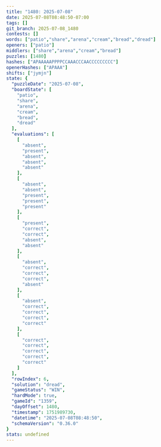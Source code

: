 ```yaml
---
title: "1480: 2025-07-08"
date: 2025-07-08T08:48:50-07:00
tags: []
git_branch: 2025-07-08_1480
contests: []
words: ["patio","share","arena","cream","bread","dread"]
openers: ["patio"]
middlers: ["share","arena","cream","bread"]
puzzles: [1480]
hashes: ["APAAAAAPPPPCCAAACCCAACCCCCCCCC"]
openerHashes: ["APAAA"]
shifts: ["jymjn"]
state: {
  "puzzleDate": "2025-07-08",
  "boardState": [
    "patio",
    "share",
    "arena",
    "cream",
    "bread",
    "dread"
  ],
  "evaluations": [
    [
      "absent",
      "present",
      "absent",
      "absent",
      "absent"
    ],
    [
      "absent",
      "absent",
      "present",
      "present",
      "present"
    ],
    [
      "present",
      "correct",
      "correct",
      "absent",
      "absent"
    ],
    [
      "absent",
      "correct",
      "correct",
      "correct",
      "absent"
    ],
    [
      "absent",
      "correct",
      "correct",
      "correct",
      "correct"
    ],
    [
      "correct",
      "correct",
      "correct",
      "correct",
      "correct"
    ]
  ],
  "rowIndex": 6,
  "solution": "dread",
  "gameStatus": "WIN",
  "hardMode": true,
  "gameId": "1359",
  "dayOffset": 1480,
  "timestamp": 1751989730,
  "datetime": "2025-07-08T08:48:50",
  "schemaVersion": "0.36.0"
}
stats: undefined
---
```

<!-- more -->
